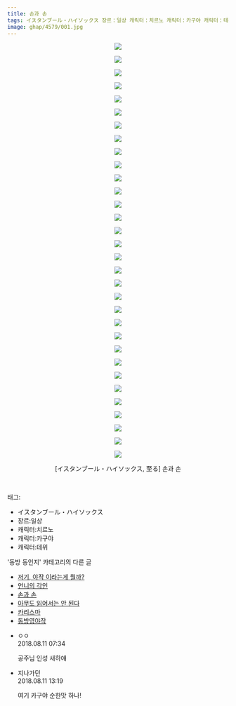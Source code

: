 ```yaml
---
title: 손과 손
tags: イスタンブール・ハイソックス 장르：일상 캐릭터：치르노 캐릭터：카구야 캐릭터：테위 至る 동방_동인지
image: ghap/4579/001.jpg
---
```

<div class="article">
<p style="text-align: center; clear: none; float: none;"><img src="{{ site.nasurl }}/ghap/4579/001.jpg"/></p>
<p style="text-align: center; clear: none; float: none;"><img src="{{ site.nasurl }}/ghap/4579/002.jpg"/></p>
<p style="text-align: center; clear: none; float: none;"><img src="{{ site.nasurl }}/ghap/4579/003.jpg"/></p>
<p style="text-align: center; clear: none; float: none;"><img src="{{ site.nasurl }}/ghap/4579/004.jpg"/></p>
<p style="text-align: center; clear: none; float: none;"><img src="{{ site.nasurl }}/ghap/4579/005.jpg"/></p>
<p style="text-align: center; clear: none; float: none;"><img src="{{ site.nasurl }}/ghap/4579/006.jpg"/></p>
<p style="text-align: center; clear: none; float: none;"><img src="{{ site.nasurl }}/ghap/4579/007.jpg"/></p>
<p style="text-align: center; clear: none; float: none;"><img src="{{ site.nasurl }}/ghap/4579/008.jpg"/></p>
<p style="text-align: center; clear: none; float: none;"><img src="{{ site.nasurl }}/ghap/4579/009.jpg"/></p>
<p style="text-align: center; clear: none; float: none;"><img src="{{ site.nasurl }}/ghap/4579/010.jpg"/></p>
<p style="text-align: center; clear: none; float: none;"><img src="{{ site.nasurl }}/ghap/4579/011.jpg"/></p>
<p style="text-align: center; clear: none; float: none;"><img src="{{ site.nasurl }}/ghap/4579/012.jpg"/></p>
<p style="text-align: center; clear: none; float: none;"><img src="{{ site.nasurl }}/ghap/4579/013.jpg"/></p>
<p style="text-align: center; clear: none; float: none;"><img src="{{ site.nasurl }}/ghap/4579/014.jpg"/></p>
<p style="text-align: center; clear: none; float: none;"><img src="{{ site.nasurl }}/ghap/4579/015.jpg"/></p>
<p style="text-align: center; clear: none; float: none;"><img src="{{ site.nasurl }}/ghap/4579/016.jpg"/></p>
<p style="text-align: center; clear: none; float: none;"><img src="{{ site.nasurl }}/ghap/4579/017.jpg"/></p>
<p style="text-align: center; clear: none; float: none;"><img src="{{ site.nasurl }}/ghap/4579/018.jpg"/></p>
<p style="text-align: center; clear: none; float: none;"><img src="{{ site.nasurl }}/ghap/4579/019.jpg"/></p>
<p style="text-align: center; clear: none; float: none;"><img src="{{ site.nasurl }}/ghap/4579/020.jpg"/></p>
<p style="text-align: center; clear: none; float: none;"><img src="{{ site.nasurl }}/ghap/4579/021.jpg"/></p>
<p style="text-align: center; clear: none; float: none;"><img src="{{ site.nasurl }}/ghap/4579/022.jpg"/></p>
<p style="text-align: center; clear: none; float: none;"><img src="{{ site.nasurl }}/ghap/4579/023.jpg"/></p>
<p style="text-align: center; clear: none; float: none;"><img src="{{ site.nasurl }}/ghap/4579/024.jpg"/></p>
<p style="text-align: center; clear: none; float: none;"><img src="{{ site.nasurl }}/ghap/4579/025.jpg"/></p>
<p style="text-align: center; clear: none; float: none;"><img src="{{ site.nasurl }}/ghap/4579/026.jpg"/></p>
<p style="text-align: center; clear: none; float: none;"><img src="{{ site.nasurl }}/ghap/4579/027.jpg"/></p>
<p style="text-align: center; clear: none; float: none;"><img src="{{ site.nasurl }}/ghap/4579/028.jpg"/></p>
<p style="text-align: center; clear: none; float: none;"><img src="{{ site.nasurl }}/ghap/4579/029.jpg"/></p>
<p style="text-align: center; clear: none; float: none;"><img src="{{ site.nasurl }}/ghap/4579/030.jpg"/></p>
<p style="text-align: center; clear: none; float: none;"><img src="{{ site.nasurl }}/ghap/4579/031.jpg"/></p>
<p style="text-align: center; clear: none; float: none;"><img src="{{ site.nasurl }}/ghap/4579/032.jpg"/></p>
<p style="text-align: center; clear: none; float: none;">[イスタンブール・ハイソックス, 至る] 손과 손</p>
<p><br/></p>
</div><div class="tagTrail">
<p>태그: </p>
<ul>
<li>イスタンブール・ハイソックス</li>
<li>장르:일상</li>
<li>캐릭터:치르노</li>
<li>캐릭터:카구야</li>
<li>캐릭터:테위</li>
</ul>
</div><div class="another">
<p>'동방 동인지' 카테고리의 다른 글</p>
<ul>
<li><a href="/2018-08-13-ghap_4582">저기, 야작 이라는게 뭘까?</a></li>
<li><a href="/2018-08-13-ghap_4581">언니의 각인</a></li>
<li><a href="/2018-08-11-ghap_4579">손과 손</a></li>
<li><a href="/2018-08-11-ghap_4578">아무도 읽어서는 안 된다</a></li>
<li><a href="/2018-08-11-ghap_4577">카리스마</a></li>
<li><a href="/2018-08-11-ghap_4576">동방영야작</a></li>
</ul>
</div><div class="cb_module cb_fluid">
<div class="cb_wrt cb_profile">
<div class="comment">
<ul>
<li class="cb_thumb_off" id="comment15305772">
<div class="cb_comment_area">
<div class="cb_info_area">
<div class="cb_section">
<span class="cb_nick_name">ㅇㅇ</span>
</div>
<div class="cb_section">
<span class="cb_date">2018.08.11 07:34 </span>
</div>
</div>
<div class="cb_dsc_comment">
<p class="cb_dsc">
											공주님 인성 새하얘
										</p>
</div>
</div></li>
<li class="cb_thumb_off" id="comment15305938">
<div class="cb_comment_area">
<div class="cb_info_area">
<div class="cb_section">
<span class="cb_nick_name">지나가던</span>
</div>
<div class="cb_section">
<span class="cb_date">2018.08.11 13:19 </span>
</div>
</div>
<div class="cb_dsc_comment">
<p class="cb_dsc">
											여기 카구야 순한맛 하나!
										</p>
</div>
</div></li>
</ul>
</div>
</div><!-- commentList close -->
</div>